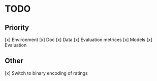# TODO

## Priority
[x] Environment
[x] Doc
[x] Data
[x] Evaluation metrices
[x] Models
[x] Evaluation


## Other
[x] Switch to binary encoding of ratings
